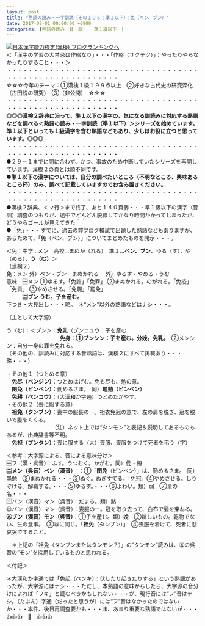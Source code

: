 ```yaml
---
layout: post
title: "熟語の読み・一字訓読（その１０５：準１以下）：免（ベン、ブン）"
date: 2017-08-01 00:00:00 +0900
categories: [熟語の読み（音・訓）　ー準１級以下－]
---
```


[![](/syuusyuu9701/assets/images/熟語の読み・一字訓読（その１０５：準１以下）：免（ベン、ブン）-br_c_3028_1.gif)](http://blog.with2.net/link.php?1659096:3028 "日本漢字能力検定(漢検) ブログランキングへ")[日本漢字能力検定(漢検) ブログランキングへ](http://blog.with2.net/link.php?1659096:3028)  
＜「漢字の学習の大禁忌は作輟なり」・・・「作輟（サクテツ）」：やったりやらなかったりすること・・・＞  
・・・・・・・・・・・・・・・・・・・・・・・・・・・・・・・・・・・・・・・・・・・・・・・・・・・・・・・・・  
☆☆☆今年のテーマ：①漢検１級１９９点以上　②好きな古代史の研究深化（古田説の研究）　③（非公開）　☆☆☆　　  
・・・・・・・・・・・・・・・・・・・・・・・・・・・・・・・・・・・・・・・・・・・・・・・・・・・・・・・・・  
**◎◎◎漢検２辞典に沿って、準１以下の漢字の、気になる訓読みに対応する熟語などを調べる＜熟語の読み・一字訓読（準１以下）＞シリーズを始めています。準１以下といっても１級漢字を含む熟語などもあり、少しはお役に立つと思っています。◎◎◎**  
・・・・・・・・・・・・・・・・・・・・・・・・・・・・・・・・・・・・・・・・・・・・・・・・・・・・・・・・・  
●２９－１までに間に合わず、かつ、事故のため中断していたシリーズを再開しています。漢検２の頁とは順不同です。  
**●準１以下の漢字については、自分の調べたいところ（不明なところ、興味あるところ抔）のみ、調べて記載していますのでお含み置きください。**  
・・・・・・・・・・・・・・・・・・・・・・・・・・・・・・・・・・・・・・・・・・・・・・・・・・・・・・・・・  
●漢検２辞典、＜マ行＞まで終了、あと１４０頁弱・・・準１級以下の漢字（音訓）調査のつもりが、途中でどんどん脱線してかなり時間かかってしまったが、どうやらゴールが見えてきた＾＾  
●「免」・・・すでに、過去の弊ブログ模試で出題した熟語などもありますが、あらためて、「免（ベン、ブン）」についてまとめたものを開示・・・。  
  
＜免：中学…メン　高校…まぬか（れる）　準１…**ベン、ブン**、ゆる（す）、や（める）、**う（む）**＞  
（漢検２）  
免：メン 外）ベン・ブン　まぬかれる　 外）ゆるす・やめる・うむ  
意味：🈩メン ①ゆるす。「免許」「免罪」 ②まぬかれる。のがれる。「免疫」「免責」 ③やめさせる。「免職」「罷免」   
　　　**🈔ブン うむ。子を産む。**  
下つき・大見出し・・・略。　＊“メン”以外の熟語などはナシ・・・。  
  
（主として大字源）  
  
う（む）：＜ブン＞：**免**乳（ブンニュウ：子を産む  
　　　　　　　　　　**免身**：**①ブンシン：子を産む。分娩。免乳。**　②メンシン：自分一身の罪を免れる。  
（その他の、訓読みに対応する音熟語は、漢検２にすべて掲載あり・・・略・・・）  
  
・その他１（つとめる意）  
　**免尽（ベンジン）**：つとめはげむ。免も尽も、勉の意。  
　**閔免（ビンベン）**：勤めるさま。　同）**黽勉（ビンベン）**  
　**免耕（ベンコウ）**：（大漢和か字通）つとめたがやす。  
・その他２（喪に服する意）  
　**袒免（タンブン）**：喪中の服装の一。袒衣免冠の意で、左の肩を脱ぎ、冠を脱いで髪をくくる。  
　　　　　　　　　（注）ネット上では“タンモン”と表記＆説明してあるものもあるが、出典辞書等不明。  
　**免袒（ブンタン）**：喪に服する（大）喪服、喪服をつけて死者を弔う（字）  
  
＜参考：大字源による、音による意味分け＞  
🈩フ（漢・呉音）：ふす。うつむく。かがむ。同）俛・俯  
**🈔メン（呉音）ベン（漢音）**　：①「**閔免**（ビンベン）」は、勤めるさま。　同）黽勉　②まぬかれる・・・③ぬぐ。ぬぎすてる。「免冠」④やめさせる。しりぞける。解職する。・・・⑤ゆるす。・・・⑥よわい。類）弱　⑦星の名・・・  
🈪バン（漢音）マン（呉音）：だまる。類）黙  
㊃バン（漢音）マン（呉音）：喪服の一。冠を取り去って、白布で髪を束ねる。  
**㊄ブン（漢音）モン（呉音）**：①子を産む。類）娩　②新しいもの。乾物でない、生の食事。　③㊃に同じ。「**袒免**（タンブン）」　④喪服を着けて、死者に悲哀哭泣すること。  
  
　＊上記の「袒免（タンブンまたはタンモン？）」の“タンモン”読みは、㊄の呉音の“モン”を採用しているものと思われる。  
  
＜付記＞  
  
＊大漢和か字通では「免起（ベンキ）：伏したり起きたりする」という熟語があったが、大字源にはナシ・・・ただし、本熟語の意味からしたら、大字源の音分けによれば「フキ」と読むべきかもしれない・・・が、現行音には“フ”音はナシ。（たぶん）字通（だったと思うが）には“フ”音はなかったのではないか・・・本件、後日再調査要かも・・・ま、あまり重要な熟語ではないが・・・  
👍👍👍　🐔　👍👍👍